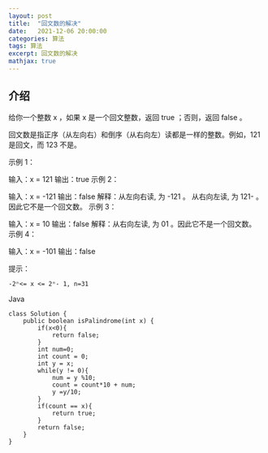 ```yaml
---
layout: post
title:  "回文数的解决"
date:   2021-12-06 20:00:00
categories: 算法
tags: 算法
excerpt: 回文数的解决
mathjax: true
---
```


## 介绍

给你一个整数 x ，如果 x 是一个回文整数，返回 true ；否则，返回 false 。

回文数是指正序（从左向右）和倒序（从右向左）读都是一样的整数。例如，121 是回文，而 123 不是。

示例 1：

输入：x = 121
输出：true
示例 2：

输入：x = -121
输出：false
解释：从左向右读, 为 -121 。 从右向左读, 为 121- 。因此它不是一个回文数。
示例 3：

输入：x = 10
输出：false
解释：从右向左读, 为 01 。因此它不是一个回文数。
示例 4：

输入：x = -101
输出：false


提示：

```
-2ⁿ<= x <= 2ⁿ- 1, n=31
```

Java

```
class Solution {
    public boolean isPalindrome(int x) {
        if(x<0){
            return false;
        }
        int num=0;
        int count = 0;
        int y = x;
        while(y != 0){
        	num = y %10;
        	count = count*10 + num;
            y =y/10;
        }
        if(count == x){
            return true;
        }
        return false;
    }
}
```


